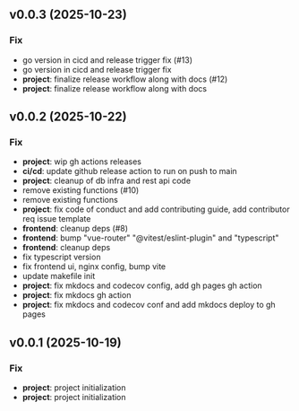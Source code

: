 ## v0.0.3 (2025-10-23)

### Fix

- go version in cicd and release trigger fix (#13)
- go version in cicd and release trigger fix
- **project**: finalize release workflow along with docs (#12)
- **project**: finalize release workflow along with docs

## v0.0.2 (2025-10-22)

### Fix

- **project**: wip gh actions releases
- **ci/cd**: update github release action to run on push to main
- **project**: cleanup of db infra and rest api code
- remove existing functions (#10)
- remove existing functions
- **project**: fix code of conduct and add contributing guide, add contributor req issue template
- **frontend**: cleanup deps (#8)
- **frontend**: bump "vue-router" "@vitest/eslint-plugin" and "typescript"
- **frontend**: cleanup deps
- fix typescript version
- fix frontend ui, nginx config, bump vite
- update makefile init
- **project**: fix mkdocs and codecov config, add gh pages gh action
- **project**: fix mkdocs gh action
- **project**: fix mkdocs and codecov conf and add mkdocs deploy to gh pages

## v0.0.1 (2025-10-19)

### Fix

- **project**: project initialization
- **project**: project initialization
